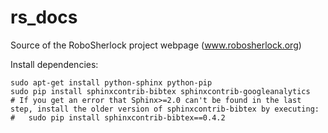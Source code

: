 # rs_docs
Source of the RoboSherlock project webpage (www.robosherlock.org)

Install dependencies:
  
```
sudo apt-get install python-sphinx python-pip
sudo pip install sphinxcontrib-bibtex sphinxcontrib-googleanalytics
# If you get an error that Sphinx>=2.0 can't be found in the last step, install the older version of sphinxcontrib-bibtex by executing:
#   sudo pip install sphinxcontrib-bibtex==0.4.2
```
